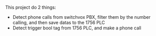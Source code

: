 This project do 2 things:
- Detect phone calls from switchvox PBX, filter them by the number calling, and then save datas to the 1756 PLC
- Detect trigger bool tag from 1756 PLC, and make a phone call
